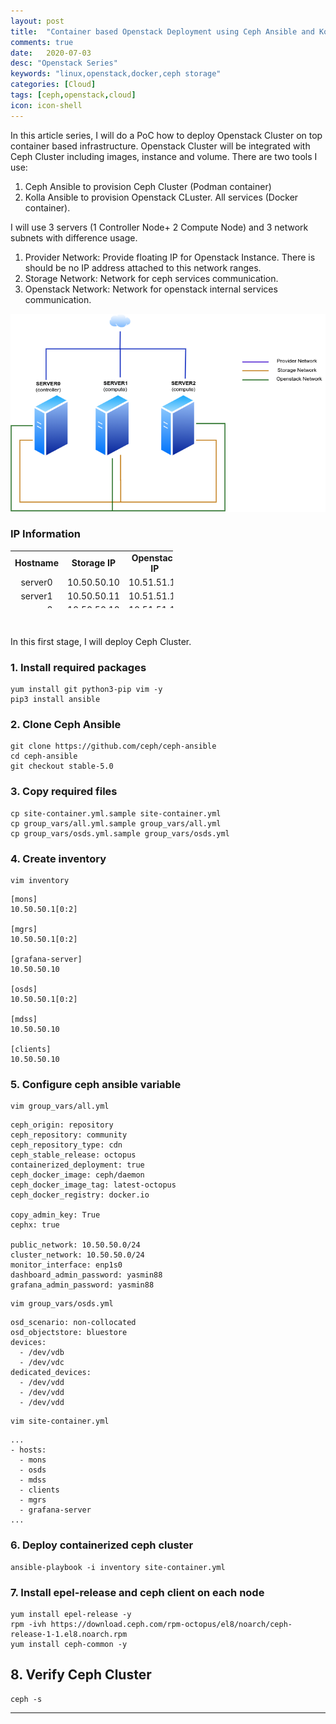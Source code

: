 ```yaml
---
layout: post
title:  "Container based Openstack Deployment using Ceph Ansible and Kolla Ansible"
comments: true
date:   2020-07-03
desc: "Openstack Series"
keywords: "linux,openstack,docker,ceph storage"
categories: [Cloud]
tags: [ceph,openstack,cloud]
icon: icon-shell
---
```

In this article series, I will do a PoC how to deploy Openstack Cluster on top container based infrastructure. Openstack Cluster will be integrated with Ceph Cluster including images, instance and volume.
There are two tools I use:
1. Ceph Ansible to provision Ceph Cluster (Podman container)
2. Kolla Ansible to provision Openstack CLuster. All services (Docker container).

I will use 3 servers (1 Controller Node+ 2 Compute Node) and 3 network subnets with difference usage.
1. Provider Network: Provide floating IP for Openstack Instance. There is should be no IP address attached to this network ranges.
2. Storage Network: Network for ceph services communication.
3. Openstack Network: Network for openstack internal services communication.

![Design Topology](/static/assets/img/blog/openstack-kolla/2020-os_topology.png)

### IP Information

<table style="width: 260px; height: 92px;">
<tbody>
<tr style="height: 26px;">
<td style="width: 66px; height: 26px; text-align: center;"><strong>Hostname</strong></td>
<td style="width: 74px; height: 26px; text-align: center;"><strong>Storage IP</strong></td>
<td style="width: 98px; height: 26px; text-align: center;"><strong>Openstack IP</strong></td>
</tr>
<tr style="height: 13px;">
<td style="width: 66px; height: 13px; text-align: center;">server0</td>
<td style="width: 74px; height: 13px; text-align: center;">10.50.50.10</td>
<td style="width: 98px; height: 13px; text-align: center;">10.51.51.10</td>
</tr>
<tr style="height: 13px;">
<td style="width: 66px; height: 13px; text-align: center;">server1</td>
<td style="width: 74px; height: 13px; text-align: center;">10.50.50.11</td>
<td style="width: 98px; height: 13px; text-align: center;">10.51.51.11</td>
</tr>
<tr style="height: 13px;">
<td style="width: 66px; height: 13px; text-align: center;">server2</td>
<td style="width: 74px; height: 13px; text-align: center;">10.50.50.12</td>
<td style="width: 98px; height: 13px; text-align: center;">10.51.51.12</td>
</tr>
</tbody>
</table>
</br>


In this first stage, I will deploy Ceph Cluster.

### 1. Install required packages
```
yum install git python3-pip vim -y
pip3 install ansible
```
### 2. Clone Ceph Ansible 
```
git clone https://github.com/ceph/ceph-ansible
cd ceph-ansible
git checkout stable-5.0
```

### 3. Copy required files
```
cp site-container.yml.sample site-container.yml
cp group_vars/all.yml.sample group_vars/all.yml
cp group_vars/osds.yml.sample group_vars/osds.yml
```
### 4. Create inventory


```
vim inventory 
```
```
[mons]
10.50.50.1[0:2]

[mgrs]
10.50.50.1[0:2]

[grafana-server]
10.50.50.10

[osds]
10.50.50.1[0:2]

[mdss]
10.50.50.10

[clients]
10.50.50.10
```

### 5. Configure ceph ansible variable
```
vim group_vars/all.yml
```
```
ceph_origin: repository
ceph_repository: community
ceph_repository_type: cdn
ceph_stable_release: octopus
containerized_deployment: true
ceph_docker_image: ceph/daemon
ceph_docker_image_tag: latest-octopus
ceph_docker_registry: docker.io

copy_admin_key: True
cephx: true

public_network: 10.50.50.0/24
cluster_network: 10.50.50.0/24
monitor_interface: enp1s0
dashboard_admin_password: yasmin88
grafana_admin_password: yasmin88
```
```
vim group_vars/osds.yml
```
```
osd_scenario: non-collocated
osd_objectstore: bluestore
devices:
  - /dev/vdb
  - /dev/vdc
dedicated_devices:
  - /dev/vdd
  - /dev/vdd
  - /dev/vdd
```
```
vim site-container.yml
```
```
...
- hosts:
  - mons
  - osds
  - mdss
  - clients
  - mgrs
  - grafana-server
...

```
### 6. Deploy containerized ceph cluster
```
ansible-playbook -i inventory site-container.yml
```


### 7. Install epel-release and ceph client on each node
```
yum install epel-release -y
rpm -ivh https://download.ceph.com/rpm-octopus/el8/noarch/ceph-release-1-1.el8.noarch.rpm
yum install ceph-common -y
```
## 8. Verify Ceph Cluster
```
ceph -s
```
---
